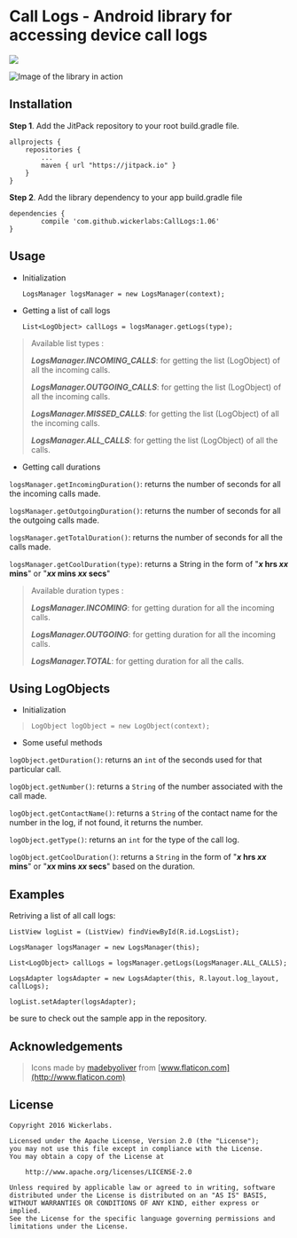 
**Call Logs** - Android library for accessing device call logs
================
[![](https://jitpack.io/v/wickerlabs/CallLogs.svg)](https://jitpack.io/#wickerlabs/CallLogs)

![Image of the library in action](https://s25.postimg.org/3pxthhhhr/device_2016_10_13_150816.png "screenshot")

Installation
-------------

 **Step 1**. Add the JitPack repository to your root build.gradle file.
 

    allprojects {
		repositories {
			...
			maven { url "https://jitpack.io" }
		}
	}

**Step 2**. Add the library dependency to your app build.gradle file

    dependencies {
	        compile 'com.github.wickerlabs:CallLogs:1.06'
	}

Usage
-------------

 - Initialization

     `LogsManager logsManager = new LogsManager(context);`

 
 - Getting a list of call logs
 

     `List<LogObject> callLogs = logsManager.getLogs(type);`

  
  >  Available list types :
  >  
  >  ***LogsManager.INCOMING_CALLS***: for getting the list (LogObject) of all the incoming calls.
  >  
  >  ***LogsManager.OUTGOING_CALLS***: for getting the list (LogObject) of all the incoming calls.
  >  
  >  ***LogsManager.MISSED_CALLS***: for getting the list (LogObject) of all the incoming calls.
  >  
  >  ***LogsManager.ALL_CALLS***: for getting the list (LogObject) of all the calls.
 
 - Getting call durations
 
 `logsManager.getIncomingDuration()`: returns the number of seconds for all the incoming calls made.
 
 `logsManager.getOutgoingDuration()`: returns the number of seconds for all the outgoing calls made.

  `logsManager.getTotalDuration()`: returns the number of seconds for all the calls made.

 `logsManager.getCoolDuration(type)`: returns a String in the form of  "***x* hrs *xx* mins**" or "***xx* mins *xx* secs**"
 
 >  Available duration types :
>  
>  ***LogsManager.INCOMING***: for getting duration for all the incoming calls.
>  
>  ***LogsManager.OUTGOING***: for getting duration for all the incoming calls.
>  
>    ***LogsManager.TOTAL***: for getting duration for all the calls.

Using LogObjects
--------------------
- Initialization
> `LogObject logObject = new LogObject(context);`

- Some useful methods
 
 `logObject.getDuration()`: returns an `int`  of the seconds used for that particular call.
 
 `logObject.getNumber()`: returns a `String` of the number associated with the call made.

 `logObject.getContactName()`: returns a `String` of the contact name for the number in the log, if not found, it returns the number.

  `logObject.getType()`: returns an `int` for the type of the call log.

 `logObject.getCoolDuration()`: returns a `String` in the form of  "***x* hrs *xx* mins**" or "***xx* mins *xx* secs**" based on the duration.

Examples
--------
Retriving a list of all call logs:

    ListView logList = (ListView) findViewById(R.id.LogsList);

    LogsManager logsManager = new LogsManager(this);

    List<LogObject> callLogs = logsManager.getLogs(LogsManager.ALL_CALLS);

    LogsAdapter logsAdapter = new LogsAdapter(this, R.layout.log_layout, callLogs);

    logList.setAdapter(logsAdapter);


be sure to check out the sample app in the repository.

Acknowledgements
----------------
> Icons made by [madebyoliver](http://www.flaticon.com/authors/madebyoliver) from [www.flaticon.com](http://www.flaticon.com) 

License
-------

    Copyright 2016 Wickerlabs.
    
    Licensed under the Apache License, Version 2.0 (the "License");
    you may not use this file except in compliance with the License.
    You may obtain a copy of the License at
    
        http://www.apache.org/licenses/LICENSE-2.0
    
    Unless required by applicable law or agreed to in writing, software
    distributed under the License is distributed on an "AS IS" BASIS,
    WITHOUT WARRANTIES OR CONDITIONS OF ANY KIND, either express or implied.
    See the License for the specific language governing permissions and
    limitations under the License.


